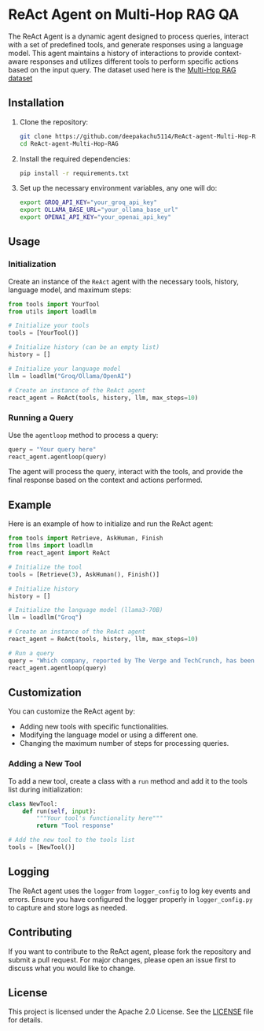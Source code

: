 
# ReAct Agent on Multi-Hop RAG QA

The ReAct Agent is a dynamic agent designed to process queries, interact with a set of predefined tools, and generate responses using a language model. This agent maintains a history of interactions to provide context-aware responses and utilizes different tools to perform specific actions based on the input query. The dataset used here is the [Multi-Hop RAG dataset](https://github.com/yixuantt/MultiHop-RAG) 

## Installation

1. Clone the repository:
    ```bash
    git clone https://github.com/deepakachu5114/ReAct-agent-Multi-Hop-RAG
    cd ReAct-agent-Multi-Hop-RAG
    ```

2. Install the required dependencies:
    ```bash
    pip install -r requirements.txt
    ```

3. Set up the necessary environment variables, any one will do:
    ```bash
    export GROQ_API_KEY="your_groq_api_key"
    export OLLAMA_BASE_URL="your_ollama_base_url"
    export OPENAI_API_KEY="your_openai_api_key"
    ```

## Usage

### Initialization

Create an instance of the `ReAct` agent with the necessary tools, history, language model, and maximum steps:

```python
from tools import YourTool
from utils import loadllm

# Initialize your tools
tools = [YourTool()]

# Initialize history (can be an empty list)
history = []

# Initialize your language model
llm = loadllm("Groq/Ollama/OpenAI")

# Create an instance of the ReAct agent
react_agent = ReAct(tools, history, llm, max_steps=10)
```

### Running a Query

Use the `agentloop` method to process a query:

```python
query = "Your query here"
react_agent.agentloop(query)
```

The agent will process the query, interact with the tools, and provide the final response based on the context and actions performed.

## Example

Here is an example of how to initialize and run the ReAct agent:

```python
from tools import Retrieve, AskHuman, Finish
from llms import loadllm
from react_agent import ReAct

# Initialize the tool
tools = [Retrieve(3), AskHuman(), Finish()]

# Initialize history
history = []

# Initialize the language model (llama3-70B)
llm = loadllm("Groq")

# Create an instance of the ReAct agent
react_agent = ReAct(tools, history, llm, max_steps=10)

# Run a query
query = "Which company, reported by The Verge and TechCrunch, has been associated with altering the internet's appearance, influencing Android app distribution and in-app payment systems, being the sole valid search engine service option for a major tech competitor, and is accused of harming news publishers' revenues through anticompetitive practices?" # A question from the dataset
react_agent.agentloop(query)
```

## Customization

You can customize the ReAct agent by:

- Adding new tools with specific functionalities.
- Modifying the language model or using a different one.
- Changing the maximum number of steps for processing queries.

### Adding a New Tool

To add a new tool, create a class with a `run` method and add it to the tools list during initialization:

```python
class NewTool:
    def run(self, input):
        """Your tool's functionality here"""
        return "Tool response"

# Add the new tool to the tools list
tools = [NewTool()]
```


## Logging

The ReAct agent uses the `logger` from `logger_config` to log key events and errors. Ensure you have configured the logger properly in `logger_config.py` to capture and store logs as needed.

## Contributing

If you want to contribute to the ReAct agent, please fork the repository and submit a pull request. For major changes, please open an issue first to discuss what you would like to change.

## License

This project is licensed under the Apache 2.0 License. See the [LICENSE](LICENSE) file for details.

